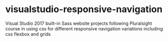 # visualstudio-responsive-navigation
Visual Studio 2017 built-in Sass website projects following Pluralsight course in using css for different responsive navigation variations including css flexbox and grids
